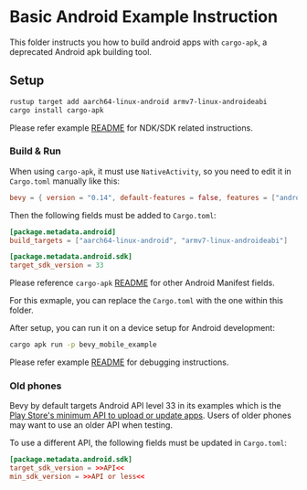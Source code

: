 # Basic Android Example Instruction

This folder instructs you how to build android apps with `cargo-apk`, a deprecated Android apk building tool.

## Setup

```sh
rustup target add aarch64-linux-android armv7-linux-androideabi
cargo install cargo-apk
```

Please refer example [README](../../README.md#setup) for NDK/SDK related instructions.

### Build & Run

When using `cargo-apk`, it must use `NativeActivity`, so you need to edit it in `Cargo.toml` manually like this:

```toml
bevy = { version = "0.14", default-features = false, features = ["android-native-activity", ...] }
```

Then the following fields must be added to `Cargo.toml`:

```toml
[package.metadata.android]
build_targets = ["aarch64-linux-android", "armv7-linux-androideabi"]

[package.metadata.android.sdk]
target_sdk_version = 33
```

Please reference `cargo-apk` [README](https://crates.io/crates/cargo-apk) for other Android Manifest fields.

For this exmaple, you can replace the `Cargo.toml` with the one within this folder.

After setup, you can run it on a device setup for Android development:

```sh
cargo apk run -p bevy_mobile_example
```

Please refer example [README](../../README.md#debugging) for debugging instructions.

### Old phones

Bevy by default targets Android API level 33 in its examples which is the <!-- markdown-link-check-disable -->
[Play Store's minimum API to upload or update apps](https://developer.android.com/distribute/best-practices/develop/target-sdk). <!-- markdown-link-check-enable -->
Users of older phones may want to use an older API when testing.

To use a different API, the following fields must be updated in `Cargo.toml`:

```toml
[package.metadata.android.sdk]
target_sdk_version = >>API<<
min_sdk_version = >>API or less<<
```
